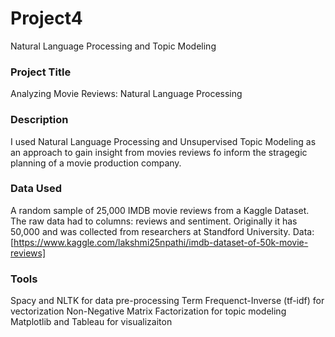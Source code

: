 # Project4
Natural Language Processing and Topic Modeling

### Project Title
Analyzing Movie Reviews: Natural Language Processing

### Description
I used Natural Language Processing and Unsupervised Topic Modeling as an approach to gain insight from movies reviews fo inform the stragegic planning of a movie production company. 

### Data Used
A random sample of 25,000 IMDB movie reviews from a Kaggle Dataset. The raw data had to columns: reviews and sentiment. Originally it has 50,000 and was collected from researchers at Standford University. 
Data: [https://www.kaggle.com/lakshmi25npathi/imdb-dataset-of-50k-movie-reviews]

### Tools
Spacy and NLTK for data pre-processing
Term Frequenct-Inverse (tf-idf) for vectorization
Non-Negative Matrix Factorization for topic modeling
Matplotlib and Tableau for visualizaiton

